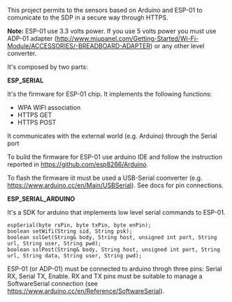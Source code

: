 This project permits to the sensors based on Arduino and ESP-01 to comunicate to the SDP in a secure way through HTTPS.

**Note:** ESP-01 use 3.3 volts power. If you use 5 volts power you must use ADP-01 adapter (http://www.miupanel.com/Getting-Started/Wi-Fi-Module/ACCESSORIES/-BREADBOARD-ADAPTER) or any other level converter.

It's composed by two parts:

**ESP_SERIAL**

It's the firmware for ESP-01 chip. It implements the following functions:
* WPA WIFI association
* HTTPS GET
* HTTPS POST

It communicates with the external world (e.g. Arduino) through the Serial port

To build the firmware for ESP-01 use arduino IDE and follow the instruction reported in https://github.com/esp8266/Arduino.

To flash the firmware iit must be used a USB-Serial coonverter (e.g. https://www.arduino.cc/en/Main/USBSerial). See docs for pin connections.

**ESP_SERIAL_ARDUINO**

It's a SDK for arduino that implements low level serial commands to ESP-01.

    espSerial(byte rxPin, byte txPin, byte enPin);
    boolean setWifi(String sid, String psk);
    boolean sslGet(String& body, String host, unsigned int port, String url, String user, String pwd);
    boolean sslPost(String& body, String host, unsigned int port, String url, String data, String user, String pwd);

ESP-01 (or ADP-01) must be connected to arduino throgh three pins: Serial RX, Serial TX, Enable. RX and TX pins must be suitable to manage a SoftwareSerial connection (see https://www.arduino.cc/en/Reference/SoftwareSerial).

